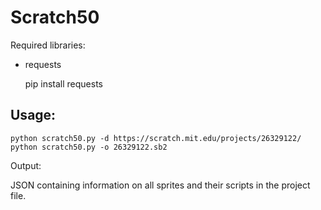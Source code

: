 Scratch50
=========

Required libraries:

* requests

    pip install requests

Usage: 
------

    python scratch50.py -d https://scratch.mit.edu/projects/26329122/
    python scratch50.py -o 26329122.sb2

Output:

JSON containing information on all sprites and their scripts in the project file.